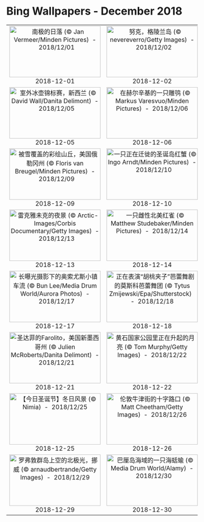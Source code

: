 # Bing Wallpapers - December 2018

| | | | |
|:-------------------------:|:-------------------------:|:-------------------------:|:-------------------------:|
| <a href="https://bing.ee123.net/img/cn/fhd/2018/12/01.jpg" target="_blank"><img src="https://bing.ee123.net/img/cn/fhd/2018/12/01.jpg" width="240" height="135" alt="南极的日落 (© Jan Vermeer/Minden Pictures)  -  2018/12/01" title="南极的日落 (© Jan Vermeer/Minden Pictures)  -  2018/12/01"></a><br>2018-12-01<br> | <a href="https://bing.ee123.net/img/cn/fhd/2018/12/02.jpg" target="_blank"><img src="https://bing.ee123.net/img/cn/fhd/2018/12/02.jpg" width="240" height="135" alt="努克，格陵兰岛 (© nevereverro/Getty Images)  -  2018/12/02" title="努克，格陵兰岛 (© nevereverro/Getty Images)  -  2018/12/02"></a><br>2018-12-02<br> | <a href="https://bing.ee123.net/img/cn/fhd/2018/12/03.jpg" target="_blank"><img src="https://bing.ee123.net/img/cn/fhd/2018/12/03.jpg" width="240" height="135" alt="艾伦·图灵的笔记本 (© Spencer Platt/Getty Images News)  -  2018/12/03" title="艾伦·图灵的笔记本 (© Spencer Platt/Getty Images News)  -  2018/12/03"></a><br>2018-12-03<br> | <a href="https://bing.ee123.net/img/cn/fhd/2018/12/04.jpg" target="_blank"><img src="https://bing.ee123.net/img/cn/fhd/2018/12/04.jpg" width="240" height="135" alt="斯芬克斯天文台，瑞士 (© Jan Greune/Alamy)  -  2018/12/04" title="斯芬克斯天文台，瑞士 (© Jan Greune/Alamy)  -  2018/12/04"></a><br>2018-12-04<br> |
| <a href="https://bing.ee123.net/img/cn/fhd/2018/12/05.jpg" target="_blank"><img src="https://bing.ee123.net/img/cn/fhd/2018/12/05.jpg" width="240" height="135" alt="室外冰壶锦标赛，新西兰 (© David Wall/Danita Delimont)  -  2018/12/05" title="室外冰壶锦标赛，新西兰 (© David Wall/Danita Delimont)  -  2018/12/05"></a><br>2018-12-05<br> | <a href="https://bing.ee123.net/img/cn/fhd/2018/12/06.jpg" target="_blank"><img src="https://bing.ee123.net/img/cn/fhd/2018/12/06.jpg" width="240" height="135" alt="在赫尔辛基的一只雕鸮 (© Markus Varesvuo/Minden Pictures)  -  2018/12/06" title="在赫尔辛基的一只雕鸮 (© Markus Varesvuo/Minden Pictures)  -  2018/12/06"></a><br>2018-12-06<br> | <a href="https://bing.ee123.net/img/cn/fhd/2018/12/07.jpg" target="_blank"><img src="https://bing.ee123.net/img/cn/fhd/2018/12/07.jpg" width="240" height="135" alt="【今日大雪】被大雪覆盖的合掌屋，日本白川乡 (© Toyofumi Mori/Getty Images)  -  2018/12/07" title="【今日大雪】被大雪覆盖的合掌屋，日本白川乡 (© Toyofumi Mori/Getty Images)  -  2018/12/07"></a><br>2018-12-07<br> | <a href="https://bing.ee123.net/img/cn/fhd/2018/12/08.jpg" target="_blank"><img src="https://bing.ee123.net/img/cn/fhd/2018/12/08.jpg" width="240" height="135" alt="班夫国家公园内的双杰克湖，加拿大阿尔伯塔省 (© Aurora Photos/Offset by Shutterstock)  -  2018/12/08" title="班夫国家公园内的双杰克湖，加拿大阿尔伯塔省 (© Aurora Photos/Offset by Shutterstock)  -  2018/12/08"></a><br>2018-12-08<br> |
| <a href="https://bing.ee123.net/img/cn/fhd/2018/12/09.jpg" target="_blank"><img src="https://bing.ee123.net/img/cn/fhd/2018/12/09.jpg" width="240" height="135" alt="被雪覆盖的彩绘山丘，美国俄勒冈州  (© Floris van Breugel/Minden Pictures)  -  2018/12/09" title="被雪覆盖的彩绘山丘，美国俄勒冈州  (© Floris van Breugel/Minden Pictures)  -  2018/12/09"></a><br>2018-12-09<br> | <a href="https://bing.ee123.net/img/cn/fhd/2018/12/10.jpg" target="_blank"><img src="https://bing.ee123.net/img/cn/fhd/2018/12/10.jpg" width="240" height="135" alt="一只正在迁徙的圣诞岛红蟹 (© Ingo Arndt/Minden Pictures)  -  2018/12/10" title="一只正在迁徙的圣诞岛红蟹 (© Ingo Arndt/Minden Pictures)  -  2018/12/10"></a><br>2018-12-10<br> | <a href="https://bing.ee123.net/img/cn/fhd/2018/12/11.jpg" target="_blank"><img src="https://bing.ee123.net/img/cn/fhd/2018/12/11.jpg" width="240" height="135" alt="乞力马扎罗山，肯尼亚 (© Lucas Vallecillos/Alamy Stock Photo)  -  2018/12/11" title="乞力马扎罗山，肯尼亚 (© Lucas Vallecillos/Alamy Stock Photo)  -  2018/12/11"></a><br>2018-12-11<br> | <a href="https://bing.ee123.net/img/cn/fhd/2018/12/12.jpg" target="_blank"><img src="https://bing.ee123.net/img/cn/fhd/2018/12/12.jpg" width="240" height="135" alt="一品红的花蕾 (© Wild Wonders of Europe/Radisics/Minden Pictures)  -  2018/12/12" title="一品红的花蕾 (© Wild Wonders of Europe/Radisics/Minden Pictures)  -  2018/12/12"></a><br>2018-12-12<br> |
| <a href="https://bing.ee123.net/img/cn/fhd/2018/12/13.jpg" target="_blank"><img src="https://bing.ee123.net/img/cn/fhd/2018/12/13.jpg" width="240" height="135" alt="雷克雅未克的夜景 (© Arctic-Images/Corbis Documentary/Getty Images)  -  2018/12/13" title="雷克雅未克的夜景 (© Arctic-Images/Corbis Documentary/Getty Images)  -  2018/12/13"></a><br>2018-12-13<br> | <a href="https://bing.ee123.net/img/cn/fhd/2018/12/14.jpg" target="_blank"><img src="https://bing.ee123.net/img/cn/fhd/2018/12/14.jpg" width="240" height="135" alt="一只雌性北美红雀 (© Matthew Studebaker/Minden Pictures)  -  2018/12/14" title="一只雌性北美红雀 (© Matthew Studebaker/Minden Pictures)  -  2018/12/14"></a><br>2018-12-14<br> | <a href="https://bing.ee123.net/img/cn/fhd/2018/12/15.jpg" target="_blank"><img src="https://bing.ee123.net/img/cn/fhd/2018/12/15.jpg" width="240" height="135" alt="优胜美地国家公园美熹德河上的石人桥 (© Ron_Thomas/E+/Getty Images)  -  2018/12/15" title="优胜美地国家公园美熹德河上的石人桥 (© Ron_Thomas/E+/Getty Images)  -  2018/12/15"></a><br>2018-12-15<br> | <a href="https://bing.ee123.net/img/cn/fhd/2018/12/16.jpg" target="_blank"><img src="https://bing.ee123.net/img/cn/fhd/2018/12/16.jpg" width="240" height="135" alt="运河旁的节日装饰品，意大利穆拉诺岛 (© John Warburton-Lee/DanitaDelimont.com)  -  2018/12/16" title="运河旁的节日装饰品，意大利穆拉诺岛 (© John Warburton-Lee/DanitaDelimont.com)  -  2018/12/16"></a><br>2018-12-16<br> |
| <a href="https://bing.ee123.net/img/cn/fhd/2018/12/17.jpg" target="_blank"><img src="https://bing.ee123.net/img/cn/fhd/2018/12/17.jpg" width="240" height="135" alt="长曝光摄影下的奥索尤斯小镇车流 (© Bun Lee/Media Drum World/Aurora Photos)  -  2018/12/17" title="长曝光摄影下的奥索尤斯小镇车流 (© Bun Lee/Media Drum World/Aurora Photos)  -  2018/12/17"></a><br>2018-12-17<br> | <a href="https://bing.ee123.net/img/cn/fhd/2018/12/18.jpg" target="_blank"><img src="https://bing.ee123.net/img/cn/fhd/2018/12/18.jpg" width="240" height="135" alt="正在表演“胡桃夹子”芭蕾舞剧的莫斯科芭蕾舞团 (© Tytus Zmijewski/Epa/Shutterstock)  -  2018/12/18" title="正在表演“胡桃夹子”芭蕾舞剧的莫斯科芭蕾舞团 (© Tytus Zmijewski/Epa/Shutterstock)  -  2018/12/18"></a><br>2018-12-18<br> | <a href="https://bing.ee123.net/img/cn/fhd/2018/12/19.jpg" target="_blank"><img src="https://bing.ee123.net/img/cn/fhd/2018/12/19.jpg" width="240" height="135" alt="查理大桥，捷克布拉格 (© borchee/E+/Getty Images)  -  2018/12/19" title="查理大桥，捷克布拉格 (© borchee/E+/Getty Images)  -  2018/12/19"></a><br>2018-12-19<br> | <a href="https://bing.ee123.net/img/cn/fhd/2018/12/20.jpg" target="_blank"><img src="https://bing.ee123.net/img/cn/fhd/2018/12/20.jpg" width="240" height="135" alt="名花之里冬季彩灯展，日本桑名市 (© Julian Krakowiak/Alamy)  -  2018/12/20" title="名花之里冬季彩灯展，日本桑名市 (© Julian Krakowiak/Alamy)  -  2018/12/20"></a><br>2018-12-20<br> |
| <a href="https://bing.ee123.net/img/cn/fhd/2018/12/21.jpg" target="_blank"><img src="https://bing.ee123.net/img/cn/fhd/2018/12/21.jpg" width="240" height="135" alt="圣达菲的Farolito，美国新墨西哥州 (© Julien McRoberts/Danita Delimont)  -  2018/12/21" title="圣达菲的Farolito，美国新墨西哥州 (© Julien McRoberts/Danita Delimont)  -  2018/12/21"></a><br>2018-12-21<br> | <a href="https://bing.ee123.net/img/cn/fhd/2018/12/22.jpg" target="_blank"><img src="https://bing.ee123.net/img/cn/fhd/2018/12/22.jpg" width="240" height="135" alt="黄石国家公园里正在升起的月亮  (© Tom Murphy/Getty Images)  -  2018/12/22" title="黄石国家公园里正在升起的月亮  (© Tom Murphy/Getty Images)  -  2018/12/22"></a><br>2018-12-22<br> | <a href="https://bing.ee123.net/img/cn/fhd/2018/12/23.jpg" target="_blank"><img src="https://bing.ee123.net/img/cn/fhd/2018/12/23.jpg" width="240" height="135" alt="拉文纳峡谷圣诞市集 ，德国 (© Daniel Schoenen/Aurora Photos)  -  2018/12/23" title="拉文纳峡谷圣诞市集 ，德国 (© Daniel Schoenen/Aurora Photos)  -  2018/12/23"></a><br>2018-12-23<br> | <a href="https://bing.ee123.net/img/cn/fhd/2018/12/24.jpg" target="_blank"><img src="https://bing.ee123.net/img/cn/fhd/2018/12/24.jpg" width="240" height="135" alt="萨尔茨堡，奥地利 (© MacEaton/Alamy)  -  2018/12/24" title="萨尔茨堡，奥地利 (© MacEaton/Alamy)  -  2018/12/24"></a><br>2018-12-24<br> |
| <a href="https://bing.ee123.net/img/cn/fhd/2018/12/25.jpg" target="_blank"><img src="https://bing.ee123.net/img/cn/fhd/2018/12/25.jpg" width="240" height="135" alt="【今日圣诞节】冬日风景 (© Nimia)  -  2018/12/25" title="【今日圣诞节】冬日风景 (© Nimia)  -  2018/12/25"></a><br>2018-12-25<br> | <a href="https://bing.ee123.net/img/cn/fhd/2018/12/26.jpg" target="_blank"><img src="https://bing.ee123.net/img/cn/fhd/2018/12/26.jpg" width="240" height="135" alt="伦敦牛津街的十字路口 (© Matt Cheetham/Getty Images)  -  2018/12/26" title="伦敦牛津街的十字路口 (© Matt Cheetham/Getty Images)  -  2018/12/26"></a><br>2018-12-26<br> | <a href="https://bing.ee123.net/img/cn/fhd/2018/12/27.jpg" target="_blank"><img src="https://bing.ee123.net/img/cn/fhd/2018/12/27.jpg" width="240" height="135" alt="毕士达喷泉，纽约 (© Mitchell Funk/Getty Images)  -  2018/12/27" title="毕士达喷泉，纽约 (© Mitchell Funk/Getty Images)  -  2018/12/27"></a><br>2018-12-27<br> | <a href="https://bing.ee123.net/img/cn/fhd/2018/12/28.jpg" target="_blank"><img src="https://bing.ee123.net/img/cn/fhd/2018/12/28.jpg" width="240" height="135" alt="大提顿国家公园里的一只白头鹰，美国怀俄明州 (© Kathleen Reeder Wildlife Photography/Getty Images)  -  2018/12/28" title="大提顿国家公园里的一只白头鹰，美国怀俄明州 (© Kathleen Reeder Wildlife Photography/Getty Images)  -  2018/12/28"></a><br>2018-12-28<br> |
| <a href="https://bing.ee123.net/img/cn/fhd/2018/12/29.jpg" target="_blank"><img src="https://bing.ee123.net/img/cn/fhd/2018/12/29.jpg" width="240" height="135" alt="罗弗敦群岛上空的北极光，挪威 (© arnaudbertrande/Getty Images)  -  2018/12/29" title="罗弗敦群岛上空的北极光，挪威 (© arnaudbertrande/Getty Images)  -  2018/12/29"></a><br>2018-12-29<br> | <a href="https://bing.ee123.net/img/cn/fhd/2018/12/30.jpg" target="_blank"><img src="https://bing.ee123.net/img/cn/fhd/2018/12/30.jpg" width="240" height="135" alt="巴厘岛海域的一只海蛞蝓 (© Media Drum World/Alamy)  -  2018/12/30" title="巴厘岛海域的一只海蛞蝓 (© Media Drum World/Alamy)  -  2018/12/30"></a><br>2018-12-30<br> | <a href="https://cn.bing.com/th?id=OHR.EyeFireworks_EN-AU4834024020_1920x1080.jpg" target="_blank"><img src="https://cn.bing.com/th?id=OHR.EyeFireworks_EN-AU4834024020_1920x1080.jpg&w=480" width="240" height="135" alt="跨年烟火表演，伦敦 (© Anadolu Agency/Getty Images)  -  2018/12/31" title="跨年烟火表演，伦敦 (© Anadolu Agency/Getty Images)  -  2018/12/31"></a><br>2018-12-31<br> |  |
